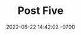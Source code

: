 ---
layout: post
title:  "Post Five"
date:   2022-06-22 14:42:02 -0700
categories: jekyll update
---